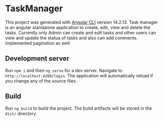 # TaskManager

This project was generated with [Angular CLI](https://github.com/angular/angular-cli) version 14.2.13.
Task manager is an angular standalone application to create, edit, view and delete the tasks.
Currently only Admin can create and edit tasks and other users can view and update the statua of tasks and also can add comments.
Implemented pagination as well.

## Development server

Run `npm i` and then `ng serve` for a dev server. Navigate to `http://localhost:4200/login`. The application will automatically reload if you change any of the source files.

## Build

Run `ng build` to build the project. The build artifacts will be stored in the `dist/` directory.
